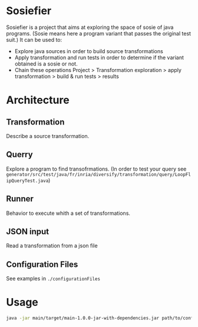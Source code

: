 # Sosiefier
Sosiefier is a project that aims at exploring the space of sosie of java programs. (Sosie means here a program variant that passes the original test suit.)
It can be used to:
 * Explore java sources in order to build source transformations
 * Apply transformation and run tests in order to determine if the variant obtained is a sosie or not.
 * Chain these operations
Project > Transformation exploration > apply transformation > build & run tests > results

# Architecture

## Transformation
Describe a source transformation.
## Querry
Explore a program to find transofrmations.
(In order to test your query see `generator/src/test/java/fr/inria/diversify/transformation/query/LoopFlipQueryTest.java`)
## Runner
Behavior to execute whith a set of transformations.
## JSON input
Read a transformation from a json file

## Configuration Files
See examples in `./configurationFiles`

# Usage

```sh
java -jar main/target/main-1.0.0-jar-with-dependencies.jar path/to/config/file.properties
```
